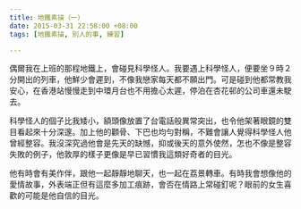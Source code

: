 ```yaml
---
title: 地鐵素描（一）
date: 2015-03-31 22:58:00 +08:00
tags: [地鐵素描, 別人的事, 練習]

---
```


  
  
  
偶爾我在上班的那程地鐵上，會碰見科學怪人。我要遇上科學怪人，便要坐９時２分開出的列車，他鮮少會遲到，不像我戀家每天都不願出門。可是碰到他都常教我安心，在香港站慢慢走到中環月台也不用擔心太遲，停泊在杏花邨的公司車還未駛去。  
  
科學怪人的個子比我矮小，額頭像放置了台電話般異常突出，也令他架著眼鏡的雙目看起來十分深邃。加上他的顴骨、下巴也均勻對稱，不難會讓人覺得科學怪人他曾經整容。我沒深究過他會是先天的缺憾，抑或後天的意外使然，怎也不像是整容失敗的例子，他敦厚的樣子更像是早已習慣我這類好奇者的目光。   
  
他有時會有美作伴，跟他一起靜靜地聊天，也一起在荔景轉車。有時我會想像他的愛情故事，外表端正但有這麼多加工痕跡，會否在情路上常碰釘呢？眼前的女生喜歡的可能是他自信的目光。 
